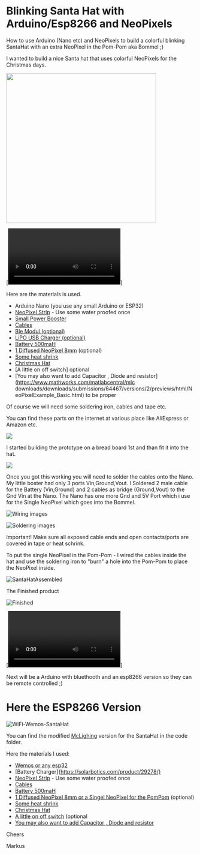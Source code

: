 # Blinking Santa Hat with Arduino/Esp8266 and NeoPixels

How to use Arduino (Nano etc) and NeoPixels to build a colorful blinking SantaHat with an extra NeoPixel in the Pom-Pom aka Bommel ;)

I wanted to build a nice Santa hat that uses colorful NeoPixels for the Christmas days.

<img src="/images/santademo.png" width="400" />

[![Demo](/images/PXL_20201206_162019472.mp4)]

Here are the materials is used.

- Arduino Nano (you use any small Arduino or ESP32)
- [NeoPixel Strip](https://www.amazon.ca/CHINLY-Individually-Addressable-Waterproof-waterproof/dp/B01LSF4QDM) - Use some water proofed once
- [Small Power Booster](https://www.aliexpress.com/item/32891706812.html)
- [Cables](https://www.amazon.ca/Elegoo-120pcs-Multicolored-Breadboard-arduino/dp/B01EV70C78/)
- [Ble Modul (optional)](https://www.amazon.ca/DSD-TECH-SH-HC-08-Transceiver-Compatible/dp/B01N4P7T0H)
- [LiPO USB Charger (optional)](https://www.amazon.ca/Lithium-Overcharge-Over-Discharge-Over-Current-Protection/dp/B07KYGL71L/)
- [Battery 500maH](https://www.amazon.ca/Fytoo-500mAh-Battery-battery-Charger/dp/B0794ZPVSX/)
- [1 Diffused NeoPixel 8mm](https://www.amazon.ca/EDGELEC-Tri-Color-Multicolor-Resistors-Included/dp/B077X95LRZ/) (optional)
- [Some heat shrink](https://www.amazon.ca/Yosawa-Pieces-Heat-Shrink-Tubing/dp/B07SPRNMD5)
- [Christmas Hat](https://www.amazon.ca/Confortable-Velvet-Christmas-Favors-Adults/dp/B07G44K67L)
- [A little on off switch] optional
- [You may also want to add Capacitor , Diode and resistor](https://www.mathworks.com/matlabcentral/mlc downloads/downloads/submissions/64467/versions/2/previews/html/NeoPixelExample_Basic.html) to be proper

Of course we will need some soldering iron, cables and tape  etc.

You can find these parts on the internet at various place like AliExpress or Amazon etc.

![](/images/PXL_20201205_210550338.jpg)

I started building the prototype on a bread board 1st and than fit it into the hat. 

![](/images/PXL_20201206_200006135.jpg)

Once you got this working you will need to solder the cables onto the Nano. My little boster had only 3 ports Vin,Ground,Vout. I Soldered 2 male cable for the Battery (Vin,Ground) and 2 cables as bridge (Ground,Vout) to the Gnd Vin at the Nano. The Nano has one more Gnd and 5V Port which i use for the Single NeoPixel which goes into the Bommel. 

![Wiring images](/images/SantaHatWiring.png)

![Soldering images](/images/PXL_20201207_155825910.jpg)

Important! Make sure all exposed cable ends and open contacts/ports are covered in tape or heat schrink. 

To put the single NeoPixel in the Pom-Pom - I wired the cables inside the hat and use the soldering iron to "burn" a hole into the Pom-Pom to place the NeoPixel inside.

![SantaHatAssembled](/images/SantaHatAssembled.jpg)

The Finished product

![Finished](/images/SantaHatA.png)

[![Video](/images/SantaHatBlinking.mp4)]

Next will be a Arduino with bluethooth and an esp8266 version so they can be remote controlled ;)

# Here the ESP8266 Version

![WiFi-Wemos-SantaHat](/images/WiFi-Wemos-SantaHat.jpg)

You can find the modified  [McLighing](https://github.com/toblum/McLighting) version for the SantaHat in the code folder.

Here the materials I used:

- [Wemos or any esp32](https://www.amazon.ca/IZOKEE-NodeMcu-Internet-Development-Compatible/dp/B076F52NQD)
- [Battery Charger]{https://solarbotics.com/product/29278/}
- [NeoPixel Strip](https://www.amazon.ca/CHINLY-Individually-Addressable-Waterproof-waterproof/dp/B01LSF4QDM) - Use some water proofed once
- [Cables](https://www.amazon.ca/Elegoo-120pcs-Multicolored-Breadboard-arduino/dp/B01EV70C78/)
- [Battery 500maH](https://www.amazon.ca/Fytoo-500mAh-Battery-battery-Charger/dp/B0794ZPVSX/)
- [1 Diffused NeoPixel 8mm or a Singel NeoPixel for the PomPom](https://www.amazon.ca/EDGELEC-Tri-Color-Multicolor-Resistors-Included/dp/B077X95LRZ/) (optional)
- [Some heat shrink](https://www.amazon.ca/Yosawa-Pieces-Heat-Shrink-Tubing/dp/B07SPRNMD5)
- [Christmas Hat](https://www.amazon.ca/Confortable-Velvet-Christmas-Favors-Adults/dp/B07G44K67L)
- [A little on off switch](https://www.amazon.ca/uxcell%C2%AE-Position-Panel-Vertical-Switch/dp/B01HSKNHKY) (optional
- [You may also want to add Capacitor , Diode and resistor](https://www.mathworks.com/matlabcentral/mlc-downloads/downloads/submissions/64467/versions/2/previews/html/NeoPixelExample_Basic.html)



Cheers

Markus

